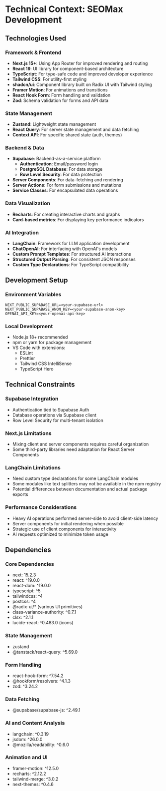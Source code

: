 # Technical Context: SEOMax Development

## Technologies Used

### Framework & Frontend
- **Next.js 15+**: Using App Router for improved rendering and routing
- **React 19**: UI library for component-based architecture
- **TypeScript**: For type-safe code and improved developer experience
- **Tailwind CSS**: For utility-first styling
- **shadcn/ui**: Component library built on Radix UI with Tailwind styling
- **Framer Motion**: For animations and transitions
- **React Hook Form**: Form handling and validation
- **Zod**: Schema validation for forms and API data

### State Management
- **Zustand**: Lightweight state management
- **React Query**: For server state management and data fetching
- **Context API**: For specific shared state (auth, themes)

### Backend & Data
- **Supabase**: Backend-as-a-service platform
  - **Authentication**: Email/password login
  - **PostgreSQL Database**: For data storage
  - **Row Level Security**: For data protection
- **Server Components**: For data-fetching and rendering
- **Server Actions**: For form submissions and mutations
- **Service Classes**: For encapsulated data operations

### Data Visualization
- **Recharts**: For creating interactive charts and graphs
- **Card-based metrics**: For displaying key performance indicators

### AI Integration
- **LangChain**: Framework for LLM application development
- **ChatOpenAI**: For interfacing with OpenAI's models
- **Custom Prompt Templates**: For structured AI interactions
- **Structured Output Parsing**: For consistent JSON responses
- **Custom Type Declarations**: For TypeScript compatibility

## Development Setup

### Environment Variables
```
NEXT_PUBLIC_SUPABASE_URL=<your-supabase-url>
NEXT_PUBLIC_SUPABASE_ANON_KEY=<your-supabase-anon-key>
OPENAI_API_KEY=<your-openai-api-key>
```

### Local Development
- Node.js 18+ recommended
- npm or yarn for package management
- VS Code with extensions:
  - ESLint
  - Prettier
  - Tailwind CSS IntelliSense
  - TypeScript Hero

## Technical Constraints

### Supabase Integration
- Authentication tied to Supabase Auth
- Database operations via Supabase client
- Row Level Security for multi-tenant isolation

### Next.js Limitations
- Mixing client and server components requires careful organization
- Some third-party libraries need adaptation for React Server Components

### LangChain Limitations
- Need custom type declarations for some LangChain modules
- Some modules like text splitters may not be available in the npm registry
- Potential differences between documentation and actual package exports

### Performance Considerations
- Heavy AI operations performed server-side to avoid client-side latency
- Server components for initial rendering when possible
- Strategic use of client components for interactivity
- AI requests optimized to minimize token usage

## Dependencies

### Core Dependencies
- next: 15.2.3
- react: ^19.0.0
- react-dom: ^19.0.0
- typescript: ^5
- tailwindcss: ^4
- postcss: ^4
- @radix-ui/* (various UI primitives)
- class-variance-authority: ^0.7.1
- clsx: ^2.1.1
- lucide-react: ^0.483.0 (icons)

### State Management
- zustand
- @tanstack/react-query: ^5.69.0

### Form Handling
- react-hook-form: ^7.54.2
- @hookform/resolvers: ^4.1.3
- zod: ^3.24.2

### Data Fetching
- @supabase/supabase-js: ^2.49.1

### AI and Content Analysis
- langchain: ^0.3.19
- jsdom: ^26.0.0
- @mozilla/readability: ^0.6.0

### Animation and UI
- framer-motion: ^12.5.0
- recharts: ^2.12.2
- tailwind-merge: ^3.0.2
- next-themes: ^0.4.6 